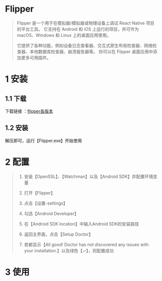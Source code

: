 # Flipper

> Flipper 是一个用于在模拟器/模拟器或物理设备上调试 React Native 项目的平台工具。 它支持在 Android 和 iOS 上运行的项目，并可作为 macOS、Windows 和 Linux 上的桌面应用使用。
> 
> 它提供了各种功能，例如设备日志查看器、交互式原生布局检查器、网络检查器、本地数据库检查器、崩溃报告器等。 你可以在 Flipper 桌面应用中添加更多可用插件。

# 1 安装

## 1.1 下载

下载链接 ：[flipper各版本](https://github.com/facebook/flipper/releases)

## 1.2 安装

解压即可，运行【Flipper.exe】开始使用

# 2 配置

> 1. 安装【OpenSSL】、【Watchman】以及【Android SDK】并配置环境变量
> 
> 2. 打开【Flipper】
> 
> 3. 点击【设置-settings】
> 
> 4. 勾选【Android Developer】
> 
> 5. 在【Android SDK location】中输入Android SDK的安装路径
> 
> 6. 返回主界面，点击【Setup Doctor】
> 
> 7. 若都显示【All good! Doctor has not discovered any issues with your installation.】以及绿色【✓】，则配置成功

# 3 使用
